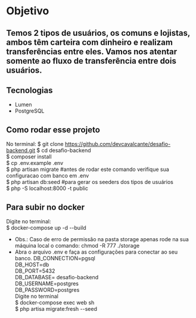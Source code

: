 # Objetivo

Temos 2 tipos de usuários, os comuns e lojistas, ambos têm carteira com dinheiro e realizam transferências entre eles. Vamos nos atentar somente ao fluxo de transferência entre dois usuários.
- 

## Tecnologias

- Lumen
- PostgreSQL

## Como rodar esse projeto
No terminal:
$ git clone https://github.com/devcavalcante/desafio-backend.git
$ cd desafio-backend <br>
$ composer install <br>
$ cp .env.example .env <br>
$ php artisan migrate #antes de rodar este comando verifique sua configuracao com banco em .env <br>
$ php artisan db:seed #para gerar os seeders dos tipos de usuários <br>
$ php -S localhost:8000 -t public <br>

## Para subir no docker
Digite no terminal: <br>
$ docker-compose up -d --build <br>
- Obs.: Caso de erro de permissão na pasta storage apenas rode na sua máquina local o comando: chmod -R 777 ./storage 
- Abra o arquivo .env e faça as configurações para conectar ao seu banco.
DB_CONNECTION=pgsql  
DB_HOST=db  
DB_PORT=5432  
DB_DATABASE= desafio-backend  
DB_USERNAME=postgres  
DB_PASSWORD=postgres <br>
Digite no terminal <br>
$ docker-compose exec web sh <br>
$ php artisa migrate:fresh --seed